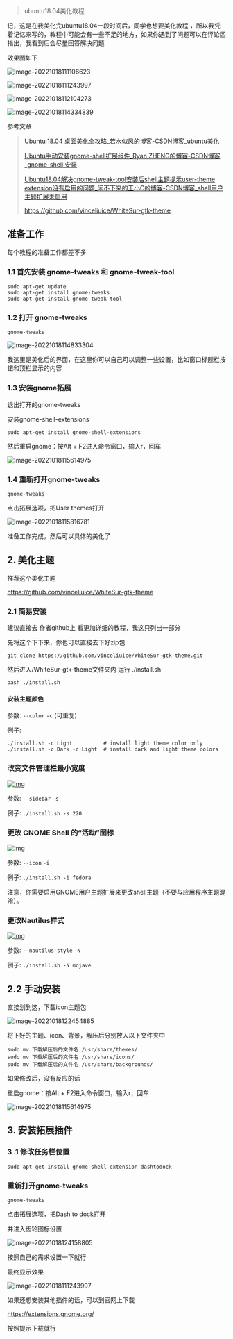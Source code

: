 > ubuntu18.04美化教程

记，这是在我美化完ubuntu18.04一段时间后，同学也想要美化教程 ，所以我凭着记忆来写的，教程中可能会有一些不足的地方，如果你遇到了问题可以在评论区指出，我看到后会尽量回答解决问题

效果图如下

![image-20221018111106623](https://cdn.jsdelivr.net/gh/Oraer/blogimg/img/image-20221018111106623.png)

![image-20221018111243997](https://cdn.jsdelivr.net/gh/Oraer/blogimg/img/image-20221018111243997.png)

![image-20221018112104273](https://cdn.jsdelivr.net/gh/Oraer/blogimg/img/image-20221018112104273.png)

![image-20221018114334839](https://cdn.jsdelivr.net/gh/Oraer/blogimg/img/image-20221018114334839.png)

参考文章

> [ Ubuntu 18.04 桌面美化全攻略_若水似风的博客-CSDN博客_ubuntu美化](https://blog.csdn.net/qq_43646651/article/details/121176719)
>
> [ Ubuntu手动安装gnome-shell扩展组件_Ryan ZHENG的博客-CSDN博客_gnome-shell 安装](https://blog.csdn.net/u014175785/article/details/111059396)
>
> [Ubuntu18.04解决gnome-tweak-tool安装后shell主题提示user-theme extension没有启用的问题_闲不下来的王小C的博客-CSDN博客_shell用户主题扩展未启用](https://blog.csdn.net/m0_37407587/article/details/87911749)
>
> https://github.com/vinceliuice/WhiteSur-gtk-theme


## 准备工作
每个教程的准备工作都差不多
### 1.1 首先安装 gnome-tweaks 和 gnome-tweak-tool

```shell
sudo apt-get update
sudo apt-get install gnome-tweaks
sudo apt-get install gnome-tweak-tool
```



### 1.2 打开 gnome-tweaks

```
gnome-tweaks
```



![image-20221018114833304](https://cdn.jsdelivr.net/gh/Oraer/blogimg/img/image-20221018114833304.png)

我这里是美化后的界面，在这里你可以自己可以调整一些设置，比如窗口标题栏按钮和顶栏显示的内容

### 1.3 安装gnome拓展

退出打开的gnome-tweaks

安装gnome-shell-extensions

```
sudo apt-get install gnome-shell-extensions
```

然后重启gnome：按Alt + F2进入命令窗口，输入r，回车

![image-20221018115614975](https://cdn.jsdelivr.net/gh/Oraer/blogimg/img/image-20221018115614975.png)

### 1.4 重新打开gnome-tweaks

```
gnome-tweaks
```

点击拓展选项，把User themes打开

![image-20221018115816781](https://cdn.jsdelivr.net/gh/Oraer/blogimg/img/image-20221018115816781.png)

准备工作完成，然后可以具体的美化了

## 2. 美化主题

推荐这个美化主题

https://github.com/vinceliuice/WhiteSur-gtk-theme

### 2.1 简易安装 

建议直接去 作者github上 看更加详细的教程，我这只列出一部分

先将这个下下来，你也可以直接去下好zip包

```shell
git clone https://github.com/vinceliuice/WhiteSur-gtk-theme.git
```

然后进入/WhiteSur-gtk-theme文件夹内 运行 ./install.sh

```shell
bash ./install.sh
```

#### 安装主题颜色

参数: `--color` `-c` (可重复)

例子:

```
./install.sh -c Light          # install light theme color only
./install.sh -c Dark -c Light  # install dark and light theme colors
```

### **改变文件管理栏最小宽度**

[![img](https://github.com/vinceliuice/WhiteSur-gtk-theme/raw/pictures/pictures/sidebars.png)](https://github.com/vinceliuice/WhiteSur-gtk-theme/blob/pictures/pictures/sidebars.png)

参数: `--sidebar` `-s`

例子: `./install.sh -s 220`

### 更改 GNOME Shell 的“活动”图标

[![img](https://github.com/vinceliuice/WhiteSur-gtk-theme/raw/pictures/pictures/icons.png)](https://github.com/vinceliuice/WhiteSur-gtk-theme/blob/pictures/pictures/icons.png)

参数: `--icon` `-i`

例子: `./install.sh -i fedora`

注意，你需要启用GNOME用户主题扩展来更改shell主题（不要与应用程序主题混淆）。

### **更改Nautilus样式**

[![img](https://github.com/vinceliuice/WhiteSur-gtk-theme/raw/pictures/pictures/nautilus.png)](https://github.com/vinceliuice/WhiteSur-gtk-theme/blob/pictures/pictures/nautilus.png)

参数: `--nautilus-style` `-N`

例子: `./install.sh -N mojave`

## 2.2 手动安装

直接划到这，下载icon主题包

![image-20221018122454885](https://cdn.jsdelivr.net/gh/Oraer/blogimg/img/image-20221018122454885.png)

将下好的主题、icon、背景，解压后分别放入以下文件夹中

```
sudo mv 下载解压后的文件名 /usr/share/themes/
sudo mv 下载解压后的文件名 /usr/share/icons/
sudo mv 下载解压后的文件名 /usr/share/backgrounds/
```

如果修改后，没有反应的话

重启gnome：按Alt + F2进入命令窗口，输入r，回车

![image-20221018115614975](https://cdn.jsdelivr.net/gh/Oraer/blogimg/img/image-20221018115614975.png)



## 3. 安装拓展插件

### 3 .1 修改任务栏位置

```
sudo apt-get install gnome-shell-extension-dashtodock
```

###  重新打开gnome-tweaks

```
gnome-tweaks
```

点击拓展选项，把Dash to dock打开

并进入齿轮图标设置

![image-20221018124158805](https://cdn.jsdelivr.net/gh/Oraer/blogimg/img/image-20221018124158805.png)

按照自己的需求设置一下就行



最终显示效果

![image-20221018111243997](https://cdn.jsdelivr.net/gh/Oraer/blogimg/img/image-20221018111243997.png)

如果还想安装其他插件的话，可以到官网上下载

https://extensions.gnome.org/

按照提示下载就行